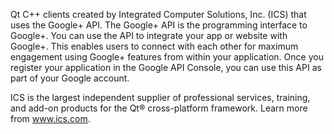 Qt C++ clients created by Integrated Computer Solutions, Inc. (ICS) that uses the Google+ API. The Google+ API is the programming interface to Google+. You can use the API to integrate your app or website with Google+. This enables users to connect with each other for maximum engagement using Google+ features from within your application. Once you register your application in the Google API Console, you can use this API as part of your Google account.

ICS is the largest independent supplier of professional services, training, and add-on products for the Qt® cross-platform framework. Learn more from www.ics.com.